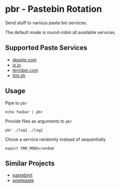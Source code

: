 # pbr - Pastebin Rotation

Send stuff to various paste bin services.

The default mode is round-robin all available services.


## Supported Paste Services

* [dpaste.com](https://dpaste.com)
* [ix.io](http://ix.io)
* [termbin.com](http://termbin.com)
* [ttm.sh](https://ttm.sh)


## Usage

Pipe to `pbr`

	echo foobar | pbr

Provide files as arguments to `pbr`

	pbr ./log1 ./log2

Chose a service randomly instead of sequentially
	
	export PBR_MODE=random


## Similar Projects

* [pastebinit](https://launchpad.net/pastebinit)
* [wgetpaste](https://github.com/zlin/wgetpaste)
